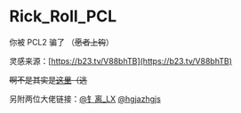 # Rick_Roll_PCL
你被 PCL2 骗了
（~~愿者上钩~~）

灵感来源：[https://b23.tv/V88bhTB](https://b23.tv/V88bhTB)

~~啊不是其实是[这里](https://www.bilibili.com/video/BV1Y3411s7eE)（逃~~

另附两位大佬链接：[@钅离_LX](https://github.com/CS-LX/RickAstley.exe-RinRorm.exe-) [@hgjazhgjs](https://github.com/hgjazhgj/Rick-Astley-PyQt-ver)
